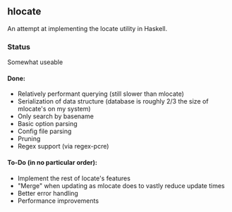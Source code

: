 ## hlocate

An attempt at implementing the locate utility in Haskell.

### Status
Somewhat useable
#### Done:
* Relatively performant querying (still slower than mlocate)
* Serialization of data structure (database is roughly 2/3 the size of mlocate's on my system)
* Only search by basename
* Basic option parsing 
* Config file parsing
* Pruning
* Regex support (via regex-pcre)

#### To-Do (in no particular order):
* Implement the rest of locate's features
* "Merge" when updating as mlocate does to vastly reduce update times
* Better error handling
* Performance improvements
